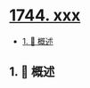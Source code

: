 # [1744. xxx](https://github.com/Tdahuyou/TNotes.leetcode/tree/main/notes/1744.%20xxx)

<!-- region:toc -->

- [1. 📝 概述](#1--概述)

<!-- endregion:toc -->

## 1. 📝 概述
